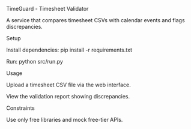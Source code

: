 TimeGuard - Timesheet Validator

A service that compares timesheet CSVs with calendar events and flags discrepancies.

Setup





Install dependencies: pip install -r requirements.txt



Run: python src/run.py

Usage





Upload a timesheet CSV file via the web interface.



View the validation report showing discrepancies.

Constraints





Use only free libraries and mock free-tier APIs.